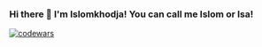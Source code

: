 ### Hi there 👋 I'm Islomkhodja! You can call me Islom or Isa!

<a href="https://www.codewars.com/users/islomkhodja"><img src="https://www.codewars.com/users/islomkhodja/badges/small" alt="codewars"></a>

<!--

![Islomkhodja's github stats](https://github-readme-stats.vercel.app/api?username=Islomkhodja&show_icons=true&theme=cobalt)



- 🔭 I’m currently working on Unicon-soft LLC
- 🌱 I’m currently learning ...
- 👯 I’m looking to collaborate on ...
- 🤔 I’m looking for help with ...
- 💬 Ask me about ...
- 📫 How to reach me: ...
- 😄 Pronouns: ...
- ⚡ Fun fact: ...


[![Top Langs](https://github-readme-stats.vercel.app/api/top-langs/?username=Islomkhodja&layout=compact)](https://github.com/anuraghazra/github-readme-stats)


-->
